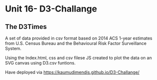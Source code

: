 # Unit 16- D3-Challange

## The D3Times

A set of data provided in csv format based on 2014 ACS 1-year estimates from  U.S. Census Bureau and the Behavioural Risk Factor Surveillance System.

Using the Index.html, css and csv filese JS created to plot the data on an SVG canvas using D3.csv funtions.

Have deployed via https://kaumudimendis.github.io/D3-Challange/
